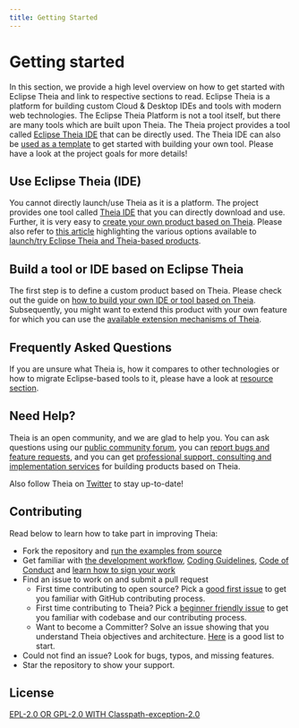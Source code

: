 ```yaml
---
title: Getting Started
---
```


# Getting started

In this section, we provide a high level overview on how to get started with Eclipse Theia and link to respective sections to read.
Eclipse Theia is a platform for building custom Cloud & Desktop IDEs and tools with modern web technologies. The Eclipse Theia Platform is not a tool itself, but there are many tools which are built upon Theia. The Theia project provides a tool called [Eclipse Theia IDE](/#theiaide) that can be directly used. The Theia IDE can also be [used as a template](/docs/blueprint_documentation/) to get started with building your own tool. Please have a look at the project goals for more details!

## Use Eclipse Theia (IDE)

You cannot directly launch/use Theia as it is a platform. The project provides one tool called [Theia IDE](/#theiaide) that you can directly download and use. Further, it is very easy to [create your own product based on Theia](/docs/composing_applications/). Please also refer to [this article](https://eclipsesource.com/de/blogs/2019/09/25/how-to-launch-eclipse-theia/) highlighting the various options available to [launch/try Eclipse Theia and Theia-based products](https://eclipsesource.com/de/blogs/2019/09/25/how-to-launch-eclipse-theia/).

## Build a tool or IDE based on Eclipse Theia

The first step is to define a custom product based on Theia. Please check out the guide on [how to build your own IDE or tool based on Theia](/docs/composing_applications/). Subsequently, you might want to extend this product with your own feature for which you can use the [available extension mechanisms of Theia](/docs/extensions/).

## Frequently Asked Questions

If you are unsure what Theia is, how it compares to other technologies or how to migrate Eclipse-based tools to it, please have a look at [resource section](/resources/).


## Need Help?

Theia is an open community, and we are glad to help you. You can ask questions using our [public community forum](https://github.com/eclipse-theia/theia/discussions), you can [report bugs and feature requests](https://github.com/eclipse-theia/theia/issues/new/choose), and you can get [professional support, consulting and implementation services](/support/) for building products based on Theia.

Also follow Theia on [Twitter](https://twitter.com/theia_ide) to stay up-to-date!

## Contributing

Read below to learn how to take part in improving Theia:

- Fork the repository and [run the examples from source](https://github.com/eclipse-theia/theia/tree/master/doc/Developing.md#quick-start)
- Get familiar with [the development workflow](https://github.com/eclipse-theia/theia/tree/master/doc/Developing.md), [Coding Guidelines](https://github.com/eclipse-theia/theia/wiki/Coding-Guidelines), [Code of Conduct](https://github.com/eclipse-theia/theia/tree/master/CODE_OF_CONDUCT.md) and [learn how to sign your work](https://github.com/eclipse-theia/theia/tree/master/CONTRIBUTING.md#sign-your-work)
- Find an issue to work on and submit a pull request
  - First time contributing to open source? Pick a [good first issue](https://github.com/eclipse-theia/theia/labels/good%20first%20issue) to get you familiar with GitHub contributing process.
  - First time contributing to Theia? Pick a [beginner friendly issue](https://github.com/eclipse-theia/theia/labels/beginners) to get you familiar with codebase and our contributing process.
  - Want to become a Committer? Solve an issue showing that you understand Theia objectives and architecture. [Here](https://github.com/eclipse-theia/theia/labels/help%20wanted) is a good list to start.
- Could not find an issue? Look for bugs, typos, and missing features.
- Star the repository to show your support.

## License

[EPL-2.0 OR GPL-2.0 WITH Classpath-exception-2.0](https://github.com/eclipse-theia/theia?tab=readme-ov-file#license)

